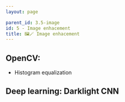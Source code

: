 ```yaml
---
layout: page

parent_id: 3.5-image
id: 5 - Image enhacement
title: 🖼️🪄 Image enhacement
---
```


## OpenCV: 

- Histogram equalization

## Deep learning: Darklight CNN